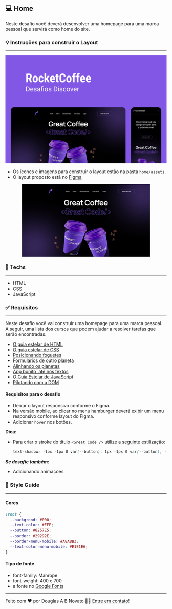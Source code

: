 ## 💻 Home

Neste desafio você deverá desenvolver uma homepage para uma marca pessoal que servirá como home do site.

### 💡 Instruções para construir o Layout

---

![Capa.png](./assets/Capa.png)

- Os ícones e imagens para construir o layout estão na pasta `home/assets`.
- O layout proposto está no [Figma](https://www.figma.com/file/tFoovGllUttTebdUTDVdT8/RocketCoffee/duplicate) 


<p align="center" style="display: flex; align-items: flex-start; justify-content: center;"> 
  <img alt="home" title="#home" src="./assets/preview.png" width="400px"> 
</p> 

### 🚀 Techs 

---

- HTML
- CSS
- JavaScript

### ✅ Requisitos 

---

Neste desafio você vai construir uma homepage para uma marca pessoal. A seguir, uma lista dos cursos que podem ajudar a resolver tarefas que serão encontradas.

- [O guia estelar de HTML](https://app.rocketseat.com.br/node/o-guia-estelar-de-html)
- [O guia estelar de CSS](https://app.rocketseat.com.br/node/o-guia-estelar-de-css)
- [Posicionando foguetes](https://app.rocketseat.com.br/node/posicionando-foguetes)
- [Formulários de outro planeta](https://app.rocketseat.com.br/node/formularios-de-outro-planeta)
- [Alinhando os planetas](https://app.rocketseat.com.br/node/flexbox)
- [App bonito, até nos textos](https://app.rocketseat.com.br/node/flexbox)
- [O Guia Estelar de JavaScript](https://app.rocketseat.com.br/node/o-guia-estelar-de-java-script)
- [Pilotando com a DOM](https://app.rocketseat.com.br/node/pilotando-com-a-dom)

#### Requisitos para o desafio

- Deixar o layout responsivo conforme o Figma.
- Na versão mobile, ao clicar no menu hamburger deverá exibir um menu responsivo conforme layout do Figma.
- Adicionar `hover` nos botões.

**Dica:** 

- Para criar o stroke do título `<Great Code />` utilize a seguinte estilização:
    
    ```css
    text-shadow: -1px -1px 0 var(--button), 1px -1px 0 var(--button), -1px 1px 0 var(--button), 1px 1px 0 var(--button);
    ```
    

***Se desafie também:***

- Adicionando animações

### 🎨 Style Guide

---

#### Cores 

```css
:root {
  --backgrond: #000;
  --text-color: #FFF;
  --button: #8257E5;
  --border: #29292E;
  --border-menu-mobile: #A8A8B3;
  --text-color-menu-mobile: #E1E1E6;
}
```

#### Tipo de fonte

- font-family: Manrope 
- font-weight: 400 e 700
- a fonte no [Google Fonts](https://fonts.google.com/)  

---  

Feito com ❤️ por Douglas A B Novato 👋🏽 [Entre em contato!](https://www.linkedin.com/in/douglasabnovato/)
